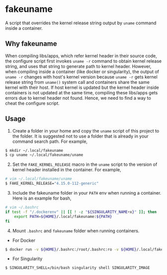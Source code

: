 # fakeuname
A script that overrides the kernel release string output by `uname` command inside a container.

## Why fakeuname

When compiling libs/apps, which refer kernel header in their source code, the configure script first invokes `uname -r` command to obtain kernel release string, and uses that string to generate path to kernel header.
However, when compiling inside a container (like docker or singularity), the output of `uname -r` changes with host's kernel version because `uname -r` gets kernel release string from `uname()` system call and containers share the same kernel with their host. 
If host kernel is updated but the kernel header inside containers is not updated at the same time, compiling these libs/apps gets errors due to kernel header not found.
Hence, we need to find a way to cheat the configure script.

## Usage

1. Create a folder in your home and copy the `uname` script of this project to the folder.
It is suggested not to use a folder that is already in your command search path.
For example,
```bash
$ mkdir ~/.local/fakeuname
$ cp uname ~/.local/fakeuname/uname
```
2. Set the `FAKE_KERNEL_RELEASE` macro in the `uname` script to the version of kernel header installed in the container.
For example,
```bash
# vim ~/.local/fakeuname/uname
$ FAKE_KERNEL_RELEASE="4.15.0-112-generic"
```
3. Include the fakeuname folder in your `PATH` env when running a container.
Here is an example for bash,
```bash
# vim ~/.bashrc
if test -f "/.dockerenv" || [[ ! -z "${SINGULARITY_NAME+x}" ]]; then
    export PATH=${HOME}/.local/fakeuname:${PATH}
fi
```
4. Mount `.bashrc` and `fakeuname` folder when running containers.
* For Docker 
```bash
$ docker run -v ${HOME}/.bashrc:/root/.bashrc:ro -v ${HOME}/.local/fakeuname/uname:/root/.local/fakeuname/uname --rm -it DOCKER_IMAGE
```
* For Singularity
```bash
$ SINGULARITY_SHELL=/bin/bash singularity shell SINGULARITY_IMAGE
```
